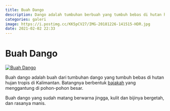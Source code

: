 ```yaml
---
title: Buah Dango
description: Dango adalah tumbuhan berbuah yang tumbuh bebas di hutan hujan tropis di Kalimantan.
categories: galeri
image: https://i.postimg.cc/KK5pCV27/IMG-20181226-141515-HDR.jpg
date: 2021-02-02 22:33
---
```

# Buah Dango

[![Buah Dango](https://i.postimg.cc/0QggKRX4/IMG-20181226-141515-HDR.jpg)](https://postimg.cc/KK5pCV27)

Buah dango adalah buah dari tumbuhan dango yang tumbuh bebas di hutan hujan tropis di Kalimantan. Batangnya berbentuk [bajakah]({{site.url}}/2020/08/01/pengertian-bajakah-yang-benar-menurut-orang-dayak-ngaju-asli) yang menggantung di pohon-pohon besar.

Buah dango yang sudah matang berwarna jingga, kulit dan bijinya bergetah, dan rasanya manis.
